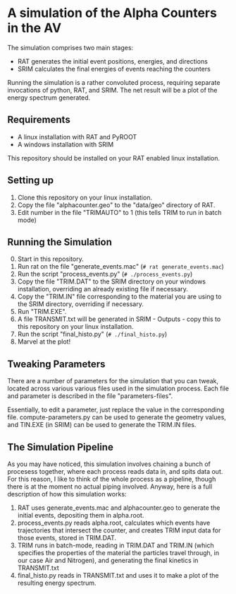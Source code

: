 A simulation of the Alpha Counters in the AV
================================================================
The simulation comprises two main stages:

*   RAT generates the initial event positions, energies, and directions
*   SRIM calculates the final energies of events reaching the counters

Running the simulation is a rather convoluted process,
requiring separate invocations of python, RAT, and SRIM.
The net result will be a plot of the energy spectrum generated.

Requirements
------------
*   A linux installation with RAT and PyROOT
*   A windows installation with SRIM

This repository should be installed on your RAT enabled linux installation.

Setting up
----------
1.  Clone this repository on your linux installation.
2.  Copy the file "alphacounter.geo" to the "data/geo" directory of RAT.
3.  Edit number in the file "TRIMAUTO" to 1 (this tells TRIM to run in batch mode)

Running the Simulation
----------------------
0.  Start in this repository.
1.  Run rat on the file "generate\_events.mac" (`# rat generate_events.mac`)
2.  Run the script "process\_events.py" (`# ./process_events.py`)
3.  Copy the file "TRIM.DAT" to the SRIM directory on your windows installation,
    overriding an already existing file if necessary.
4.  Copy the "TRIM.IN" file corresponding to the material you are using to the
    SRIM directory, overriding if necessary.
5.  Run "TRIM.EXE".
6.  A file TRANSMIT.txt will be generated in SRIM - Outputs - 
    copy this to this repository on your linux installation.
7.  Run the script "final\_histo.py" (`# ./final_histo.py`)
8.  Marvel at the plot!

Tweaking Parameters
-------------------
There are a number of parameters for the simulation that you can tweak,
located across various various files used in the simulation process.
Each file and parameter is described in the file "parameters-files".

Essentially, to edit a parameter,
just replace the value in the corresponding file.
compute-parameters.py can be used to generate the geometry values,
and TIN.EXE (in SRIM) can be used to generate the TRIM.IN files.

The Simulation Pipeline
-----------------------
As you may have noticed, this simulation involves chaining a bunch of
procesess together, where each process reads data in, and spits data out.
For this reason, I like to think of the whole process as a pipeline,
though there is at the moment no actual piping involved.
Anyway, here is a full description of how this simulation works:

1.  RAT uses generate\_events.mac and alphacounter.geo to generate the
    initial events, depositing them in alpha.root.
2.  process\_events.py reads alpha.root, calculates which events have
    trajectories that intersect the counter, and creates TRIM input data
    for those events, stored in TRIM.DAT.
3.  TRIM runs in batch-mode, reading in TRIM.DAT and TRIM.IN 
    (which specifies the properties of the material the particles travel
    through, in our case Air and Nitrogen), and generating the final
    kinetics in TRANSMIT.txt
4.  final\_histo.py reads in TRANSMIT.txt and uses it to make a plot
    of the resulting energy spectrum.
